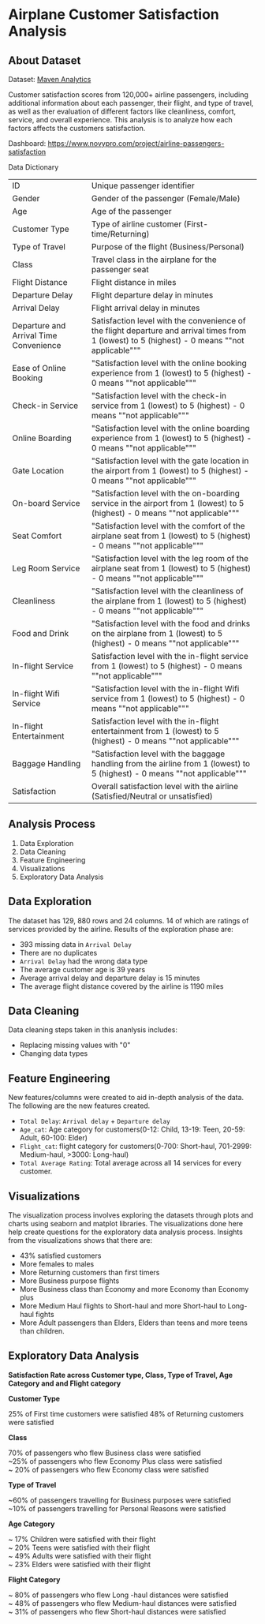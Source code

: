 # Airplane Customer Satisfaction Analysis


## About Dataset
Dataset: [Maven Analytics](https://www.mavenanalytics.io/data-playground?accessType=open&dataStructure=5wfxyeVf1etbP4TXdyPdG1) 

Customer satisfaction scores from 120,000+ airline passengers, including additional information about each passenger, their flight, and type of travel, as well as ther evaluation of different factors like cleanliness, comfort, service, and overall experience. This analysis is to analyze how each factors affects the customers satisfaction.

Dashboard: https://www.novypro.com/project/airline-passengers-satisfaction

Data Dictionary
<table>

<tr>
<td> ID </td>
<td>Unique passenger identifier </td>
</tr>

<tr>
<td>Gender </td>
<td>Gender of the passenger (Female/Male) </td>
</tr>

<tr>
<td> Age </td>
<td> Age of the passenger </td>
</tr>
 
<tr>
<td> Customer Type </td>
<td> Type of airline customer (First-time/Returning)</td>
</tr>

<tr>
<td> Type of Travel </td>
<td>Purpose of the flight (Business/Personal) </td>
</tr>

<tr>
<td> Class </td>
<td> Travel class in the airplane for the passenger seat</td>
</tr>

<tr>
<td> Flight Distance </td>
<td>Flight distance in miles </td>
</tr>

<tr>
<td> Departure Delay </td>
<td>Flight departure delay in minutes </td>
</tr>

<tr>
<td> Arrival Delay </td>
<td>Flight arrival delay in minutes </td>
</tr>

<tr>
<td> Departure and Arrival Time Convenience </td>
<td> Satisfaction level with the convenience of the flight departure and arrival times from 1 (lowest) to 5 (highest) - 0 means ""not applicable"""</td>
</tr>

<tr>
<td> Ease of Online Booking </td>
<td> "Satisfaction level with the online booking experience from 1 (lowest) to 5 (highest) - 0 means ""not applicable"""</td>
</tr>

<tr>
<td> Check-in Service </td>
<td> "Satisfaction level with the check-in service from 1 (lowest) to 5 (highest) - 0 means ""not applicable"""</td>
</tr>

<tr>
<td>Online Boarding  </td>
<td>"Satisfaction level with the online boarding experience from 1 (lowest) to 5 (highest) - 0 means ""not applicable""" </td>
</tr>

<tr>
<td> Gate Location </td>
<td> "Satisfaction level with the gate location in the airport from 1 (lowest) to 5 (highest) - 0 means ""not applicable"""</td>
</tr>

<tr>
<td> On-board Service </td>
<td>"Satisfaction level with the on-boarding service in the airport from 1 (lowest) to 5 (highest) - 0 means ""not applicable""" </td>
</tr>

<tr>
<td> Seat Comfort </td>
<td>"Satisfaction level with the comfort of the airplane seat from 1 (lowest) to 5 (highest) - 0 means ""not applicable""" </td>
</tr>

<tr>
<td>Leg Room Service  </td>
<td>"Satisfaction level with the leg room of the airplane seat from 1 (lowest) to 5 (highest) - 0 means ""not applicable""" </td>
</tr>

<tr>
<td>Cleanliness  </td>
<td> "Satisfaction level with the cleanliness of the airplane from 1 (lowest) to 5 (highest) - 0 means ""not applicable"""</td>
</tr>

<tr>
<td> Food and Drink </td>
<td>"Satisfaction level with the food and drinks on the airplane from 1 (lowest) to 5 (highest) - 0 means ""not applicable""" </td>
</tr>

<tr>
<td>In-flight Service  </td>
<td> Satisfaction level with the in-flight service from 1 (lowest) to 5 (highest) - 0 means ""not applicable"""</td>
</tr>

<tr>
<td> In-flight Wifi Service </td>
<td>"Satisfaction level with the in-flight Wifi service from 1 (lowest) to 5 (highest) - 0 means ""not applicable""" </td>
</tr>

<tr>
<td> In-flight Entertainment </td>
<td> Satisfaction level with the in-flight entertainment from 1 (lowest) to 5 (highest) - 0 means ""not applicable"""</td>
</tr>

<tr>
<td>  Baggage Handling</td>
<td>"Satisfaction level with the baggage handling from the airline from 1 (lowest) to 5 (highest) - 0 means ""not applicable""" </td>
</tr>

<tr>
<td>  Satisfaction</td>
<td> Overall satisfaction level with the airline (Satisfied/Neutral or unsatisfied)</td>
</tr>

</table>

## Analysis Process
1. Data Exploration
2. Data Cleaning
3. Feature Engineering
4. Visualizations
5. Exploratory Data Analysis

## Data Exploration

The dataset has 129, 880 rows and 24 columns. 14 of which are ratings of services provided by the airline. Results of the exploration phase are:
- 393 missing data in `Arrival Delay`
- There are no duplicates
- `Arrival Delay` had the wrong data type
- The average customer age is 39 years
- Average arrival delay and departure delay is 15 minutes
- The average flight distance covered by the airline is 1190 miles

## Data Cleaning

Data cleaning steps taken in this ananlysis includes:
- Replacing missing values with "0" 
- Changing data types

## Feature Engineering

New features/columns were created to aid in-depth analysis of the data. The following are the new features created.
- `Total Delay`: `Arrival delay` + `Departure delay`	
- `Age_cat`: Age category for customers(0-12: Child, 13-19: Teen, 20-59: Adult, 60-100: Elder)
- `Flight_cat`: flight category for customers(0-700: Short-haul, 701-2999: Medium-haul, >3000: Long-haul)
- `Total Average Rating`: Total average across all 14 services for every customer.

## Visualizations

The visualization process involves exploring the datasets through plots and charts using seaborn and matplot libraries. The visualizations done here help create questions for the exploratory data analysis process. 
Insights from the visualizations shows that there are:
- 43% satisfied customers
- More females to males
- More Returning customers than first timers
- More Business purpose flights
- More Business class than Economy and  more Economy than Economy plus
- More Medium Haul flights to Short-haul and more Short-haul to Long-haul fights
- More Adult passengers than Elders,  Elders than teens and more teens than children.

## Exploratory Data Analysis

<b>Satisfaction Rate across Customer type, Class, Type of Travel, Age Category and and Flight category </b>

<b>Customer Type</b> 

25% of First time customers were satisfied
48% of Returning customers were satisfied

<b>Class</b>

70% of passengers who flew Business class were satisfied<br>
~25% of passengers who flew Economy Plus class were satisfied <br>
~ 20% of passengers who flew Economy class were satisfied

<b>Type of Travel</b>

~60% of passengers travelling for Business purposes were satisfied <br>
~10% of passengers travelling for Personal Reasons were satisfied

<b>Age Category</b>

~ 17% Children were satisfied with their flight <br>
~ 20% Teens were satisfied with their flight <br>
~ 49% Adults were satisfied with their flight <br>
~ 23% Elders were satisfied with their flight

<b>Flight Category</b>

~ 80% of passengers who flew Long -haul distances were satisfied <br>
~ 48% of passengers who flew Medium-haul distances were satisfied <br>
~ 31% of passengers who flew Short-haul distances were satisfied
